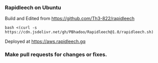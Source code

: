 ### Rapidleech on Ubuntu

Build and Edited from https://github.com/Th3-822/rapidleech

````
bash <(curl -s https://cdn.jsdelivr.net/gh/PBhadoo/Rapidleech@1.0/rapidleech.sh)
````

Deployed at https://aws.rapidleech.gq

### Make pull requests for changes or fixes.
